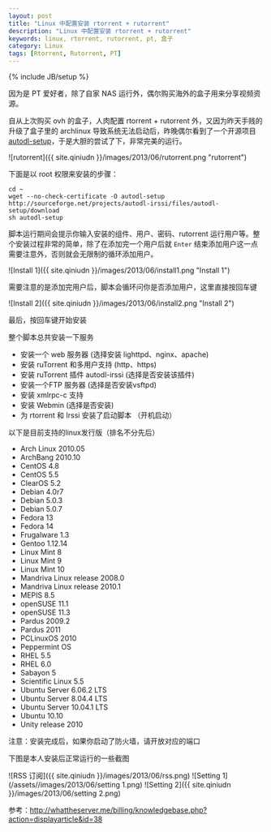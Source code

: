 ```yaml
---
layout: post
title: "Linux 中配置安装 rtorrent + rutorrent"
description: "Linux 中配置安装 rtorrent + rutorrent"
keywords: linux, rtorrent, rutorrent, pt, 盒子
category: Linux
tags: [Rtorrent, Rutorrent, PT]
---
```

{% include JB/setup %}

因为是 PT 爱好者，除了自家 NAS 运行外，偶尔购买海外的盒子用来分享视频资源。

自从上次购买 ovh 的盒子，人肉配置 rtorrent + rutorrent 外，又因为昨天手贱的升级了盒子里的 archlinux 导致系统无法启动后，昨晚偶尔看到了一个开源项目 [autodl-setup](http://sourceforge.net/projects/autodl-irssi/)，于是大胆的尝试了下，非常完美的运行。

<!-- more -->

![rutorrent]({{ site.qiniudn }}/images/2013/06/rutorrent.png "rutorrent")

下面是以 root 权限来安装的步骤：

```
cd ~
wget --no-check-certificate -O autodl-setup http://sourceforge.net/projects/autodl-irssi/files/autodl-setup/download
sh autodl-setup
```

脚本运行期间会提示你输入安装的组件、用户、密码、rutorrent 运行用户等。整个安装过程非常的简单，除了在添加完一个用户后就 `Enter` 结束添加用户这一点需要注意外，否则就会无限制的循环添加用户。

![Install 1]({{ site.qiniudn }}/images/2013/06/install1.png "Install 1")

需要注意的是添加完用户后，脚本会循环问你是否添加用户，这里直接按回车键

![Install 2]({{ site.qiniudn }}/images/2013/06/install2.png "Install 2")

最后，按回车键开始安装

整个脚本总共安装一下服务

- 安装一个 web 服务器 (选择安装 lighttpd、nginx、apache)
- 安装 ruTorrent 和多用户支持 (http、https)
- 安装 ruTorrent 插件 autodl-irssi (选择是否安装该插件)
- 安装一个FTP 服务器 (选择是否安装vsftpd)
- 安装 xmlrpc-c 支持
- 安装 Webmin (选择是否安装)
- 为 rtorrent 和 Irssi 安装了启动脚本 （开机启动）

以下是目前支持的linux发行版（排名不分先后）

- Arch Linux 2010.05
- ArchBang 2010.10
- CentOS 4.8
- CentOS 5.5
- ClearOS 5.2
- Debian 4.0r7
- Debian 5.0.3
- Debian 5.0.7
- Fedora 13
- Fedora 14
- Frugalware 1.3
- Gentoo 1.12.14
- Linux Mint 8
- Linux Mint 9
- Linux Mint 10
- Mandriva Linux release 2008.0
- Mandriva Linux release 2010.1
- MEPIS 8.5
- openSUSE 11.1
- openSUSE 11.3
- Pardus 2009.2
- Pardus 2011
- PCLinuxOS 2010
- Peppermint OS
- RHEL 5.5
- RHEL 6.0
- Sabayon 5
- Scientific Linux 5.5
- Ubuntu Server 6.06.2 LTS
- Ubuntu Server 8.04.4 LTS
- Ubuntu Server 10.04.1 LTS
- Ubuntu 10.10
- Unity release 2010

注意：安装完成后，如果你启动了防火墙，请开放对应的端口

下图是本人安装后正常运行的一些截图

![RSS 订阅]({{ site.qiniudn }}/images/2013/06/rss.png)
![Setting 1](/assets//images/2013/06/setting 1.png)
![Setting 2]({{ site.qiniudn }}/images/2013/06/setting 2.png)

参考：http://whattheserver.me/billing/knowledgebase.php?action=displayarticle&id=38
